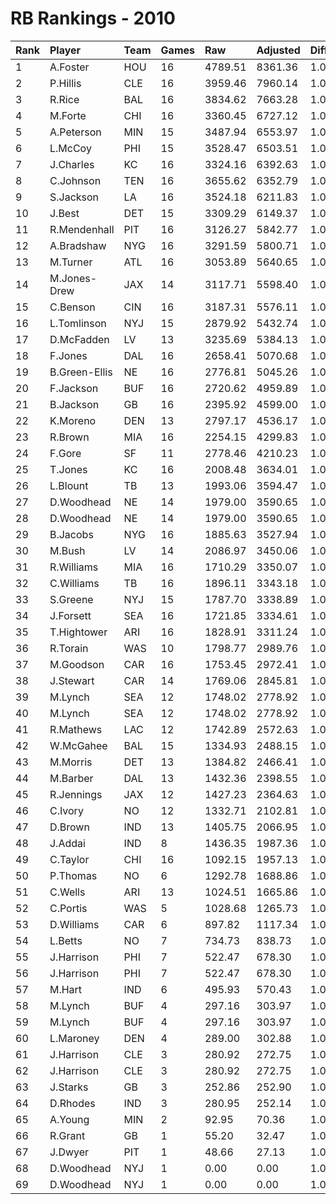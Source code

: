 # RB Rankings - 2010

| Rank | Player        | Team | Games | Raw     | Adjusted | Difficulty | Avg/Game | Typical | Consistency | Trend    |
| :----| :-------------| :----| :-----| :-------| :--------| :----------| :--------| :-------| :-----------| :--------|
| 1    | A.Foster      | HOU  | 16    | 4789.51 | 8361.36  | 1.000      | 522.58   | 536.80  | 8/2/6       | +105.1%  |
| 2    | P.Hillis      | CLE  | 16    | 3959.46 | 7960.14  | 1.000      | 497.51   | 535.38  | 9/1/6       | +115.3%  |
| 3    | R.Rice        | BAL  | 16    | 3834.62 | 7663.28  | 1.000      | 478.96   | 477.33  | 8/2/6       | +103.6%  |
| 4    | M.Forte       | CHI  | 16    | 3360.45 | 6727.12  | 1.000      | 420.44   | 428.49  | 9/0/7       | +102.7%  |
| 5    | A.Peterson    | MIN  | 15    | 3487.94 | 6553.97  | 1.000      | 436.93   | 408.57  | 5/3/7       | +106.6%  |
| 6    | L.McCoy       | PHI  | 15    | 3528.47 | 6503.51  | 1.000      | 433.57   | 432.61  | 7/1/7       | +89.0%   |
| 7    | J.Charles     | KC   | 16    | 3324.16 | 6392.63  | 1.000      | 399.54   | 389.59  | 5/4/7       | +47.8%   |
| 8    | C.Johnson     | TEN  | 16    | 3655.62 | 6352.79  | 1.000      | 397.05   | 396.27  | 6/2/8       | +89.6%   |
| 9    | S.Jackson     | LA   | 16    | 3524.18 | 6211.83  | 1.000      | 388.24   | 379.86  | 8/1/7       | +68.2%   |
| 10   | J.Best        | DET  | 15    | 3309.29 | 6149.37  | 1.000      | 409.96   | 262.17  | 5/0/10      | +203.1%  |
| 11   | R.Mendenhall  | PIT  | 16    | 3126.27 | 5842.77  | 1.000      | 365.17   | 374.79  | 8/2/6       | +65.2%   |
| 12   | A.Bradshaw    | NYG  | 16    | 3291.59 | 5800.71  | 1.000      | 362.54   | 366.31  | 7/2/7       | +88.8%   |
| 13   | M.Turner      | ATL  | 16    | 3053.89 | 5640.65  | 1.000      | 352.54   | 370.96  | 9/1/6       | +104.0%  |
| 14   | M.Jones-Drew  | JAX  | 14    | 3117.71 | 5598.40  | 1.000      | 399.89   | 381.44  | 6/1/7       | +106.9%  |
| 15   | C.Benson      | CIN  | 16    | 3187.31 | 5576.11  | 1.000      | 348.51   | 364.08  | 10/0/6      | +84.5%   |
| 16   | L.Tomlinson   | NYJ  | 15    | 2879.92 | 5432.74  | 1.000      | 362.18   | 380.48  | 7/2/6       | +50.3%   |
| 17   | D.McFadden    | LV   | 13    | 3235.69 | 5384.13  | 1.000      | 414.16   | 428.54  | 7/2/4       | +64.9%   |
| 18   | F.Jones       | DAL  | 16    | 2658.41 | 5070.68  | 1.000      | 316.92   | 338.49  | 9/2/5       | +111.9%  |
| 19   | B.Green-Ellis | NE   | 16    | 2776.81 | 5045.26  | 1.000      | 315.33   | 292.73  | 5/2/9       | +115.1%  |
| 20   | F.Jackson     | BUF  | 16    | 2720.62 | 4959.89  | 1.000      | 309.99   | 304.59  | 9/1/6       | +199.5%  |
| 21   | B.Jackson     | GB   | 16    | 2395.92 | 4599.00  | 1.000      | 287.44   | 313.93  | 10/2/4      | +72.5%   |
| 22   | K.Moreno      | DEN  | 13    | 2797.17 | 4536.17  | 1.000      | 348.94   | 329.57  | 5/0/8       | +161.9%  |
| 23   | R.Brown       | MIA  | 16    | 2254.15 | 4299.83  | 1.000      | 268.74   | 283.64  | 9/3/4       | +64.3%   |
| 24   | F.Gore        | SF   | 11    | 2778.46 | 4210.23  | 1.000      | 382.75   | 376.54  | 5/0/6       | INACTIVE |
| 25   | T.Jones       | KC   | 16    | 2008.48 | 3634.01  | 1.000      | 227.13   | 249.68  | 8/0/8       | +230.3%  |
| 26   | L.Blount      | TB   | 13    | 1993.06 | 3594.47  | 1.000      | 276.50   | 270.20  | 5/2/6       | +115.8%  |
| 27   | D.Woodhead    | NE   | 14    | 1979.00 | 3590.65  | 1.000      | 256.47   | nan     | 0/0/0       | +139.4%  |
| 28   | D.Woodhead    | NE   | 14    | 1979.00 | 3590.65  | 1.000      | 256.47   | nan     | 0/0/0       | +139.4%  |
| 29   | B.Jacobs      | NYG  | 16    | 1885.63 | 3527.94  | 1.000      | 220.50   | 202.75  | 7/0/9       | +145.0%  |
| 30   | M.Bush        | LV   | 14    | 2086.97 | 3450.06  | 1.000      | 246.43   | 200.36  | 7/1/6       | +330.3%  |
| 31   | R.Williams    | MIA  | 16    | 1710.29 | 3350.07  | 1.000      | 209.38   | 232.18  | 8/2/6       | +125.4%  |
| 32   | C.Williams    | TB   | 16    | 1896.11 | 3343.18  | 1.000      | 208.95   | 218.73  | 8/1/7       | +134.9%  |
| 33   | S.Greene      | NYJ  | 15    | 1787.70 | 3338.89  | 1.000      | 222.59   | 222.55  | 9/1/5       | +86.1%   |
| 34   | J.Forsett     | SEA  | 16    | 1721.85 | 3334.61  | 1.000      | 208.41   | 193.03  | 8/0/8       | +219.9%  |
| 35   | T.Hightower   | ARI  | 16    | 1828.91 | 3311.24  | 1.000      | 206.95   | 203.77  | 9/0/7       | +173.9%  |
| 36   | R.Torain      | WAS  | 10    | 1798.77 | 2989.76  | 1.000      | 298.98   | 297.70  | 5/0/5       | +91.5%   |
| 37   | M.Goodson     | CAR  | 16    | 1753.45 | 2972.41  | 1.000      | 185.78   | 181.87  | 10/0/6      | +302.7%  |
| 38   | J.Stewart     | CAR  | 14    | 1769.06 | 2845.81  | 1.000      | 203.27   | 206.47  | 7/1/6       | +161.5%  |
| 39   | M.Lynch       | SEA  | 12    | 1748.02 | 2778.92  | 1.000      | 231.58   | 201.66  | 7/0/9       | +155.1%  |
| 40   | M.Lynch       | SEA  | 12    | 1748.02 | 2778.92  | 1.000      | 231.58   | 201.66  | 7/0/9       | +155.1%  |
| 41   | R.Mathews     | LAC  | 12    | 1742.89 | 2572.63  | 1.000      | 214.39   | 222.30  | 6/2/4       | +110.7%  |
| 42   | W.McGahee     | BAL  | 15    | 1334.93 | 2488.15  | 1.000      | 165.88   | 153.68  | 10/0/5      | +246.3%  |
| 43   | M.Morris      | DET  | 13    | 1384.82 | 2466.41  | 1.000      | 189.72   | 162.28  | 5/0/8       | +454.2%  |
| 44   | M.Barber      | DAL  | 13    | 1432.36 | 2398.55  | 1.000      | 184.50   | 147.95  | 5/0/8       | +233.1%  |
| 45   | R.Jennings    | JAX  | 12    | 1427.23 | 2364.63  | 1.000      | 197.05   | 180.18  | 5/0/7       | +233.8%  |
| 46   | C.Ivory       | NO   | 12    | 1332.71 | 2102.81  | 1.000      | 175.23   | 174.46  | 7/1/4       | +185.3%  |
| 47   | D.Brown       | IND  | 13    | 1405.75 | 2066.95  | 1.000      | 159.00   | 164.47  | 7/0/6       | +357.5%  |
| 48   | J.Addai       | IND  | 8     | 1436.35 | 1987.36  | 1.000      | 248.42   | 263.72  | 4/0/4       | +94.1%   |
| 49   | C.Taylor      | CHI  | 16    | 1092.15 | 1957.13  | 1.000      | 122.32   | 122.90  | 9/1/6       | +246.8%  |
| 50   | P.Thomas      | NO   | 6     | 1292.78 | 1688.86  | 1.000      | 281.48   | 275.46  | 3/0/3       | +149.4%  |
| 51   | C.Wells       | ARI  | 13    | 1024.51 | 1665.86  | 1.000      | 128.14   | 112.16  | 7/0/6       | +239.5%  |
| 52   | C.Portis      | WAS  | 5     | 1028.68 | 1265.73  | 1.000      | 253.15   | 149.44  | 2/1/2       | INACTIVE |
| 53   | D.Williams    | CAR  | 6     | 897.82  | 1117.34  | 1.000      | 186.22   | 200.25  | 4/0/2       | INACTIVE |
| 54   | L.Betts       | NO   | 7     | 734.73  | 838.73   | 1.000      | 119.82   | 120.07  | 3/0/4       | INACTIVE |
| 55   | J.Harrison    | PHI  | 7     | 522.47  | 678.30   | 1.000      | 96.90    | 114.95  | 6/0/4       | +655.8%  |
| 56   | J.Harrison    | PHI  | 7     | 522.47  | 678.30   | 1.000      | 96.90    | 114.95  | 6/0/4       | +655.8%  |
| 57   | M.Hart        | IND  | 6     | 495.93  | 570.43   | 1.000      | 95.07    | 96.68   | 4/0/2       | INACTIVE |
| 58   | M.Lynch       | BUF  | 4     | 297.16  | 303.97   | 1.000      | 75.99    | 201.66  | 7/0/9       | +155.1%  |
| 59   | M.Lynch       | BUF  | 4     | 297.16  | 303.97   | 1.000      | 75.99    | 201.66  | 7/0/9       | +155.1%  |
| 60   | L.Maroney     | DEN  | 4     | 289.00  | 302.88   | 1.000      | 75.72    | 80.98   | 2/0/2       | INACTIVE |
| 61   | J.Harrison    | CLE  | 3     | 280.92  | 272.75   | 1.000      | 90.92    | 114.95  | 6/0/4       | +655.8%  |
| 62   | J.Harrison    | CLE  | 3     | 280.92  | 272.75   | 1.000      | 90.92    | 114.95  | 6/0/4       | +655.8%  |
| 63   | J.Starks      | GB   | 3     | 252.86  | 252.90   | 1.000      | 84.30    | 84.30   | 1/1/1       | N/A      |
| 64   | D.Rhodes      | IND  | 3     | 280.95  | 252.14   | 1.000      | 84.05    | 84.05   | 2/0/1       | N/A      |
| 65   | A.Young       | MIN  | 2     | 92.95   | 70.36    | 1.000      | 35.18    | 35.18   | 1/0/1       | INACTIVE |
| 66   | R.Grant       | GB   | 1     | 55.20   | 32.47    | 1.000      | 32.47    | 32.47   | 0/1/0       | INACTIVE |
| 67   | J.Dwyer       | PIT  | 1     | 48.66   | 27.13    | 1.000      | 27.13    | 27.13   | 0/1/0       | N/A      |
| 68   | D.Woodhead    | NYJ  | 1     | 0.00    | 0.00     | 1.000      | 0.00     | nan     | 0/0/0       | +139.4%  |
| 69   | D.Woodhead    | NYJ  | 1     | 0.00    | 0.00     | 1.000      | 0.00     | nan     | 0/0/0       | +139.4%  |

